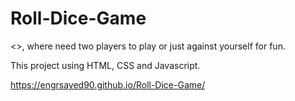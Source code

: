 # Roll-Dice-Game
<<Rolling a dice game>>, where need two players to play or just against yourself for fun.

This project using HTML, CSS and Javascript.

https://engrsayed90.github.io/Roll-Dice-Game/

